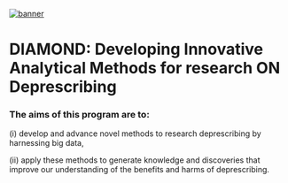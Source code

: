 [![banner](assets/images/banner.png)](http://introtodeeplearning.com)

# DIAMOND: Developing Innovative Analytical Methods for research ON Deprescribing

### The aims of this program are to: 

(i) develop and advance novel methods to research deprescribing by harnessing big data, 

(ii) apply these methods to generate knowledge and discoveries that improve our understanding of the benefits and harms of deprescribing. 
